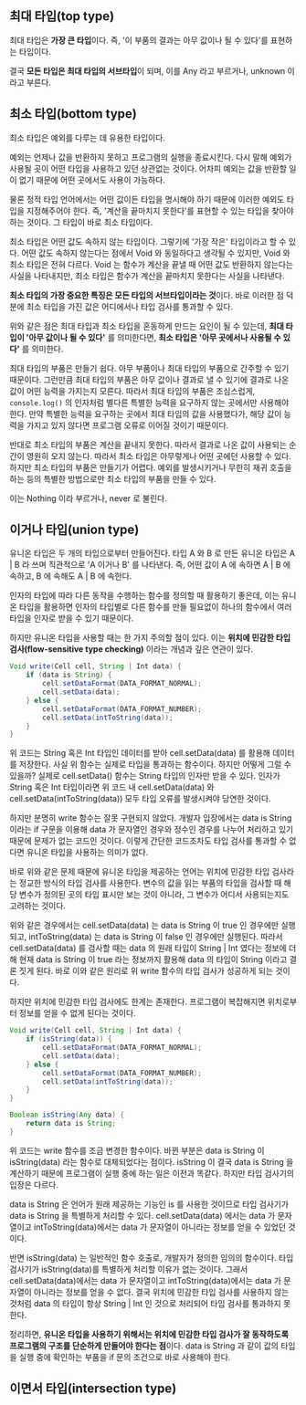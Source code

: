 ## 최대 타입(top type)

최대 타입은 **가장 큰 타입**이다.
즉, '이 부품의 결과는 아무 값이나 될 수 있다'를 표현하는 타입이다.

결국 **모든 타입은 최대 타입의 서브타입**이 되며, 이를 Any 라고 부르거나, unknown 이라고 부른다.

## 최소 타입(bottom type)

최소 타입은 예외를 다루는 데 유용한 타입이다.

예외는 언제나 값을 반환하지 못하고 프로그램의 실행을 종료시킨다.
다시 말해 예외가 사용될 곳이 어떤 타입을 사용하고 있던 상관없는 것이다.
어차피 예외는 값을 반환할 일이 없기 때문에 어떤 곳에서도 사용이 가능하다.

물론 정적 타입 언어에서는 어떤 값이든 타입을 명시해야 하기 때문에 이러한 예외도 타입을 지정해주어야 한다.
즉, '계산을 끝마치지 못한다'를 표현할 수 있는 타입을 찾아야 하는 것이다.
그 타입이 바로 최소 타입이다.

최소 타입은 어떤 값도 속하지 않는 타입이다. 그렇기에 '가장 작은' 타입이라고 할 수 있다.
어떤 값도 속하지 않는다는 점에서 Void 와 동일하다고 생각될 수 있지만, Void 와 최소 타입은 전혀 다르다.
Void 는 함수가 계산을 끝낼 때 어떤 값도 반환하지 않는다는 사실을 나타내지만, 최소 타입은 함수가 계산을 끝마치지 못한다는 사실을 나타낸다.

**최소 타입의 가장 중요한 특징은 모든 타입의 서브타입이라는 것**이다.
바로 이러한 점 덕분에 최소 타입을 가진 값은 어디에서나 타입 검사를 통과할 수 있다.

위와 같은 점은 최대 타입과 최소 타입을 혼동하게 만드는 요인이 될 수 있는데, **최대 타입이 '아무 값이나 될 수 있다'** 를 의미한다면, **최소 타입은 '아무 곳에서나 사용될 수 있다'** 를 의미한다.

최대 타입의 부품은 만들기 쉽다. 아무 부품이나 최대 타입의 부품으로 간주할 수 있기 때문이다. 그런만큼 최대 타입의 부품은 아무 값이나 결과로 낼 수 있기에 결과로 나온 값이 어떤 능력을 가지는지 모른다. 따라서 최대 타입의 부품은 조심스럽게, `console.log()` 의 인자처럼 별다른 특별한 능력을 요구하지 않는 곳에서만 사용해야 한다.
만약 특별한 능력을 요구하는 곳에서 최대 타입의 값을 사용했다가, 해당 값이 능력을 가지고 있지 않다면 프로그램 오류로 이어질 것이기 때문이다.

반대로 최소 타입의 부품은 계산을 끝내지 못한다. 따라서 결과로 나온 값이 사용되는 순간이 영원히 오지 않는다. 따라서 최소 타입은 아무렇게나 어떤 곳에던 사용할 수 있다.
하지만 최소 타입의 부품은 만들기가 어렵다. 예외를 발생시키거나 무한히 재귀 호출을 하는 등의 특별한 방법으로만 최소 타입의 부품을 만들 수 있다.

이는 Nothing 이라 부르거나, never 로 불린다.

## 이거나 타입(union type)

유니온 타입은 두 개의 타입으로부터 만들어진다.
타입 A 와 B 로 만든 유니온 타입은 A | B 라 쓰며 직관적으로 'A 이거나 B' 를 나타낸다.
즉, 어떤 값이 A 에 속하면 A | B 에 속하고, B 에 속해도 A | B 에 속한다.

인자의 타입에 따라 다른 동작을 수행하는 함수를 정의할 때 활용하기 좋은데, 이는 유니온 타입을 활용하면 인자의 타입별로 다른 함수를 만들 필요없이 하나의 함수에서 여러 타입을 인자로 받을 수 있기 때문이다.

하지만 유니온 타입을 사용할 때는 한 가지 주의할 점이 있다. 이는 **위치에 민감한 타입 검사(flow-sensitive type checking)** 이라는 개념과 깊은 연관이 있다.

```java
Void write(Cell cell, String | Int data) {
	if (data is String) {
		cell.setDataFormat(DATA_FORMAT_NORMAL);
		cell.setData(data);
	} else {
		cell.setDataFormat(DATA_FORMAT_NUMBER);
		cell.setData(intToString(data));
	}
}
```

위 코드는 String 혹은 Int 타입인 데이터를 받아 cell.setData(data) 를 활용해 데이터를 저장한다.
사실 위 함수는 실제로 타입을 통과하는 함수이다. 하지만 어떻게 그럴 수 있을까?
실제로 cell.setData() 함수는 String 타입의 인자만 받을 수 있다.
인자가 String 혹은 Int 타입이라면 위 코드 내 cell.setData(data) 와 cell.setData(intToString(data)) 모두 타입 오류를 발생시켜야 당연한 것이다.

하지만 분명히 write 함수는 잘못 구현되지 않았다. 개발자 입장에서는 data is String 이라는 if 구문을 이용해 data 가 문자열인 경우와 정수인 경우를 나누어 처리하고 있기 때문에 문제가 없는 코드인 것이다. 이렇게 간단한 코드조차도 타입 검사를 통과할 수 없다면 유니온 타입을 사용하는 의미가 없다.

바로 위와 같은 문제 때문에 유니온 타입을 제공하는 언어는 위치에 민감한 타입 검사라는 정교한 방식의 타입 검사를 사용한다.
변수의 값을 읽는 부품의 타입을 검사할 때 해당 변수가 정의된 곳의 타입 표시만 보는 것이 아니라, 그 변수가 어디서 사용되는지도 고려하는 것이다.

위와 같은 경우에서는 cell.setData(data) 는 data is String 이 true 인 경우에만 실행되고, intToString(data) 는 data is String 이 false 인 경우에만 실행된다.
따라서 cell.setData(data) 를 검사할 때는 data 의 원래 타입이 String | Int 였다는 정보에 더해 현재 data is String 이 true 라는 정보까지 활용해 data 의 타입이 String 이라고 결론 짓게 된다.
바로 이와 같은 원리로 위 write 함수의 타입 검사가 성공하게 되는 것이다.

하지만 위치에 민감한 타입 검사에도 한계는 존재한다. 프로그램이 복잡해지면 위치로부터 정보를 얻을 수 없게 된다는 것이다.

```java
Void write(Cell cell, String | Int data) {
	if (isString(data)) {
		cell.setDataFormat(DATA_FORMAT_NORMAL);
		cell.setData(data);
	} else {
		cell.setDataFormat(DATA_FORMAT_NUMBER);
		cell.setData(intToString(data));
	}
}

Boolean isString(Any data) {
	return data is String;
}
```

위 코드는 write 함수를 조금 변경한 함수이다.
바뀐 부분은 data is String 이 isString(data) 라는 함수로 대체되었다는 점이다.
isString 이 결국 data is String 을 계산하기 때문에 프로그램이 실행 중에 하는 일은 이전과 똑같다. 하지만 타입 검사기의 입장은 다르다.

data is String 은 언어가 원래 제공하는 기능인 is 를 사용한 것이므로 타입 검사기가 data is String 을 특별하게 처리할 수 있다.
cell.setData(data) 에서는 data 가 문자열이고 intToString(data)에서는 data 가 문자열이 아니라는 정보를 얻을 수 있었던 것이다.

반면 isString(data) 는 일반적인 함수 호출로, 개발자가 정의한 임의의 함수이다.
타입 검사기가 isString(data)를 특별하게 처리할 이유가 없는 것이다.
그래서 cell.setData(data)에서는 data 가 문자열이고 intToString(data)에서는 data 가 문자열이 아니라는 정보를 얻을 수 없다. 결국 위치에 민감한 타입 검사를 사용하지 않는 것처럼 data 의 타입이 항상 String | Int 인 것으로 처리되어 타입 검사를 통과하지 못한다.

정리하면, **유니온 타입을 사용하기 위해서는 위치에 민감한 타입 검사가 잘 동작하도록 프로그램의 구조를 단순하게 만들어야 한다는 점**이다. data is String 과 같이 값의 타입을 실행 중에 확인하는 부품을 if 문의 조건으로 바로 사용해야 한다.

## 이면서 타입(intersection type)